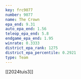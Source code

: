 ```yaml
---
key: frc9077
number: 9077
name: The Crown
epa_end: 9.31
auto_epa_end: 1.56
teleop_epa_end: 5.8
endgame_epa_end: 1.95
winrate: 0.3333
district_epa_rank: 1275
district_epa_percentile: 0.2921
type: Team
---
```

[[2024tuis3]]

